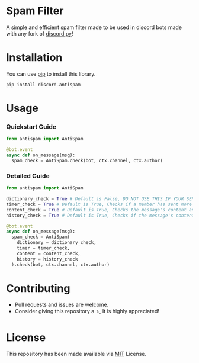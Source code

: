# Spam Filter
A simple and efficient spam filter made to be used in discord bots made with any fork of [discord.py](https://github.com/Rapptz/discord.py)!

# Installation
You can use [pip](https://pip.pypa.io/en/stable/) to install this library.
```
pip install discord-antispam
```

# Usage
### Quickstart Guide
```py
from antispam import AntiSpam

@bot.event
async def on_message(msg):
  spam_check = AntiSpam.check(bot, ctx.channel, ctx.author)
```

### Detailed Guide
```py
from antispam import AntiSpam

dictionary_check = True # Default is False, DO NOT USE THIS IF YOUR SERVER IS MULTI-LINGUAL, Checks if any word in the message is present in english dictionary.
timer_check = True # Default is True, Checks if a member has sent more than 5 messages within 15 seconds, if yes, 6th message is marked as spam.
content_check = True # Default is True, Checks the message's content and if a letter whose occurance in the content is highest covers more than 85% of the content, it marks the message as spam.
history_check = True # Default is True, Checks if the message's content is duplicate of the previous message.

@bot.event
async def on_message(msg):
  spam_check = AntiSpam(
    dictionary = dictionary_check,
    timer = timer_check,
    content = content_check,
    history = history_check
  ).check(bot, ctx.channel, ctx.author)
```


# Contributing
* Pull requests and issues are welcome.
* Consider giving this repository a ⭐, It is highly appreciated!

# License
This repository has been made available via [MIT](https://github.com/DorianAarno/SpamFilter/blob/main/LICENSE) License.
